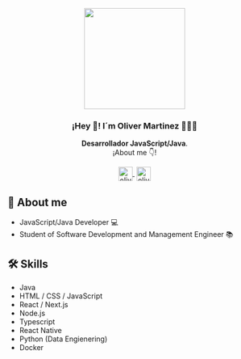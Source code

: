 <p align="center" width="300">
   <img align="center" width="200" src="https://lh3.googleusercontent.com/a/ACg8ocJgexxXpgCEAHqpGHalmlqxxvSnANKMpfzlc2C11yIQAfs=s360-c-no" />
   <h3 align="center">¡Hey 👋! I´m Oliver Martinez  👨🏻‍💻</h3>


<p align="center"><strong>Desarrollador JavaScript/Java</strong>.<br />¡About me 👇!</p>
<p align="center">
   <a href="https://www.linkedin.com/in/olivermtz/" target="blank" style='margin-right:4px'>
    <img align="center" src="https://cdn.jsdelivr.net/npm/simple-icons@3.0.1/icons/linkedin.svg" alt="olivermtz" height="28px" width="28px" />
  </a>

  <a href="https://www.instagram.com/olivermtz__/" target="blank">
    <img align="center" src="https://cdn.jsdelivr.net/npm/simple-icons@3.0.1/icons/instagram.svg" alt="olivermtz" height="28px" width="28px" />
  </a>

</p>

## 📝 About me
- JavaScript/Java Developer 💻
- Student of Software Development and Management Engineer 📚

## 🛠️ Skills
- Java
- HTML / CSS / JavaScript
- React / Next.js
- Node.js
- Typescript
- React Native
- Python (Data Engienering)
- Docker
